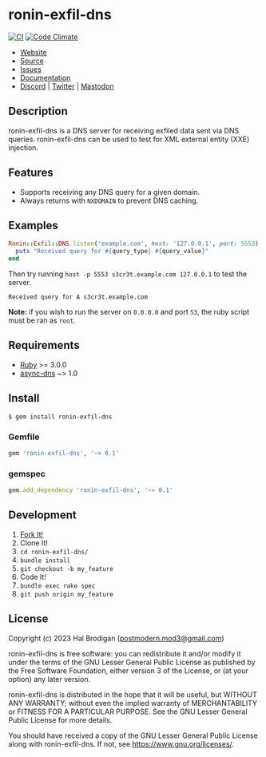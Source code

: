 # ronin-exfil-dns

[![CI](https://github.com/ronin-rb/ronin-exfil-dns/actions/workflows/ruby.yml/badge.svg)](https://github.com/ronin-rb/ronin-exfil-dns/actions/workflows/ruby.yml)
[![Code Climate](https://codeclimate.com/github/ronin-rb/ronin-exfil-dns.svg)](https://codeclimate.com/github/ronin-rb/ronin-exfil-dns)

* [Website](https://ronin-rb.dev/)
* [Source](https://github.com/ronin-rb/ronin-exfil-dns)
* [Issues](https://github.com/ronin-rb/ronin-exfil-dns/issues)
* [Documentation](https://ronin-rb.dev/docs/ronin-exfil-dns)
* [Discord](https://discord.gg/6WAb3PsVX9) |
  [Twitter](https://twitter.com/ronin_rb) |
  [Mastodon](https://infosec.exchange/@ronin_rb)

## Description

ronin-exfil-dns is a DNS server for receiving exfiled data sent via DNS queries.
ronin-exfil-dns can be used to test for XML external entity (XXE) injection.

## Features

* Supports receiving any DNS query for a given domain.
* Always returns with `NXDOMAIN` to prevent DNS caching.

## Examples

```ruby
Ronin::Exfil::DNS.listen('example.com', host: '127.0.0.1', port: 5553) do |query_type,query_value|
  puts "Received query for #{query_type} #{query_value}"
end
```

Then try running `host -p 5553 s3cr3t.example.com 127.0.0.1` to test the server.

```
Received query for A s3cr3t.example.com
```

**Note:** if you wish to run the server on `0.0.0.0` and port `53`, the ruby
script must be ran as `root`.

## Requirements

* [Ruby] >= 3.0.0
* [async-dns] ~> 1.0

## Install

```shell
$ gem install ronin-exfil-dns
```

### Gemfile

```ruby
gem 'ronin-exfil-dns', '~> 0.1'
```

### gemspec

```ruby
gem.add_dependency 'ronin-exfil-dns', '~> 0.1'
```

## Development

1. [Fork It!](https://github.com/ronin-rb/ronin-exfil-dns/fork)
2. Clone It!
3. `cd ronin-exfil-dns/`
4. `bundle install`
5. `git checkout -b my_feature`
6. Code It!
7. `bundle exec rake spec`
8. `git push origin my_feature`

## License

Copyright (c) 2023 Hal Brodigan (postmodern.mod3@gmail.com)

ronin-exfil-dns is free software: you can redistribute it and/or modify
it under the terms of the GNU Lesser General Public License as published
by the Free Software Foundation, either version 3 of the License, or
(at your option) any later version.

ronin-exfil-dns is distributed in the hope that it will be useful,
but WITHOUT ANY WARRANTY; without even the implied warranty of
MERCHANTABILITY or FITNESS FOR A PARTICULAR PURPOSE.  See the
GNU Lesser General Public License for more details.

You should have received a copy of the GNU Lesser General Public License
along with ronin-exfil-dns.  If not, see <https://www.gnu.org/licenses/>.

[Ruby]: https://www.ruby-lang.org
[async-dns]: https://github.com/socketry/async-dns#readme
